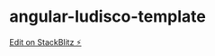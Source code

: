 # angular-ludisco-template

[Edit on StackBlitz ⚡️](https://stackblitz.com/edit/angular-ludisco-template)
